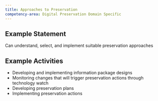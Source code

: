 ```yaml
---
title: Approaches to Preservation
competency-area: Digital Preservation Domain Specific
---
```


## Example Statement

Can understand, select, and implement suitable preservation approaches

## Example Activities

- Developing and implementing information package designs
- Monitoring changes that will trigger preservation actions through technology watch
- Developing preservation plans
- Implementing preservation actions
